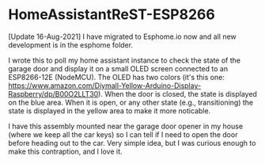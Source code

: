 # HomeAssistantReST-ESP8266

[Update 16-Aug-2021]  I have migrated to Esphome.io now and all new development is in the esphome folder.

I wrote this to poll my home assistant instance to check the state of the garage door and display it on a small OLED screen connected to an ESP8266-12E (NodeMCU).  The OLED has two colors (it's this one:  https://www.amazon.com/Diymall-Yellow-Arduino-Display-Raspberry/dp/B00O2LLT30).  When the door is closed, the state is displayed on the blue area.  When it is open, or any other state (e.g., transitioning) the state is displayed in the yellow area to make it more noticable.  

I have this assembly mounted near the garage door opener in my house (where we keep all the car keys) so I can tell if I need to open the door before heading out to the car.  Very simple idea, but I was curious enough to make this contraption, and I love it.  

